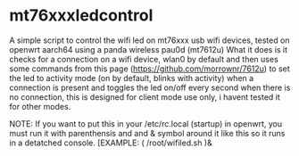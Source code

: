 # mt76xxxledcontrol
A simple script to control the wifi led on mt76xxx usb wifi devices, tested on openwrt aarch64 using a panda wireless pau0d (mt7612u)
What it does is it checks for a connection on a wifi device, wlan0 by default and then uses some commands from this page (https://github.com/morrownr/7612u) to set the led to activity mode (on by default, blinks with activity) when a connection is present and toggles the led on/off every second
when there is no connection, this is designed for client mode use only, i havent tested it for other modes.

NOTE: If you want to put this in your /etc/rc.local (startup) in openwrt, you must run it with parenthensis and and & symbol around it like this so it runs in a detatched console.  [EXAMPLE: ( /root/wifiled.sh )&
